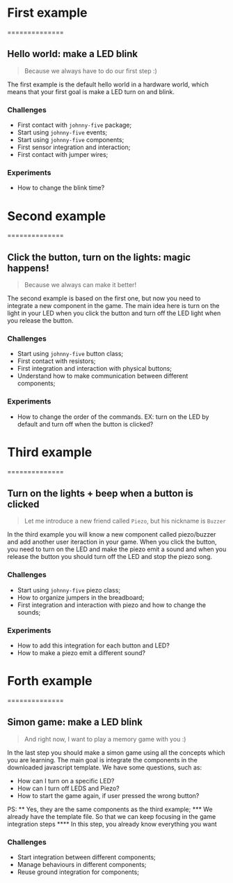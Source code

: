 # First example
==============

## Hello world: make a LED blink

> Because we always have to do our first step :)

The first example is the default hello world in a hardware world, which means that your first goal is make a LED turn on and blink.


### Challenges

- First contact with `johnny-five` package;
- Start using `johnny-five` events;
- Start using `johnny-five` components;
- First sensor integration and interaction;
- First contact with jumper wires;

### Experiments

- How to change the blink time?


# Second example
==============

## Click the button, turn on the lights: magic happens!

> Because we always can make it better!

The second example is based on the first one, but now you need to integrate a new component in the game. The main idea here is turn on the light in your LED when you click the button and turn off the LED light when you release the button.


### Challenges

- Start using `johnny-five` button class;
- First contact with resistors;
- First integration and interaction with physical buttons;
- Understand how to make communication between different components;

### Experiments

- How to change the order of the commands. EX: turn on the LED by default and turn off when the button is clicked?


# Third example
==============

## Turn on the lights + beep when​ a button is clicked

> Let me introduce a new friend called `Piezo`, but his nickname is `Buzzer`

In the third example you will know a new component called piezo/buzzer and add another user iteraction in your game. When you click the button, you need to turn on the LED and make the piezo emit a sound and when you release the button you should turn off the LED and stop the piezo song.


### Challenges

- Start using `johnny-five` piezo class;
- How to organize jumpers in the breadboard;
- First integration and interaction with piezo and how to change the sounds;

### Experiments

- How to add this integration for each button and LED?
- How to make a piezo emit a different sound?


# Forth example
==============

## Simon game: make a LED blink

> And right now, I want to play a memory game with you :)

In the last step you should make a simon game using all the concepts which you are learning. The main goal is integrate the components in the downloaded javascript template. We have some questions, such as:

- How can I turn on a specific LED?
- How can I turn off LEDS and Piezo?
- How to start the game again, if user pressed the wrong button?


PS:
** Yes, they are the same components as the third example;
*** We already have the template file. So that we can keep focusing in the game integration steps
**** In this step, you already know everything you want 

### Challenges

- Start integration between different components;
- Manage behaviours in different components;
- Reuse ground integration for components;
